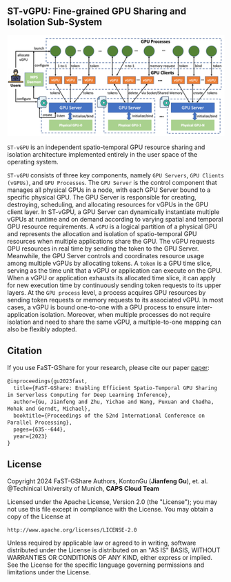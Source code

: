 ## ST-vGPU: Fine-grained GPU Sharing and Isolation Sub-System

![](./figures/ST-vGPU.png)

`ST-vGPU` is an independent spatio-temporal GPU resource sharing and isolation architecture implemented entirely in the user space of the operating system.

`ST-vGPU` consists of three key components, namely `GPU Servers`, `GPU Clients (vGPUs)`, and `GPU Processes`. The `GPU Server` is the control component that manages all physical GPUs in a node, with each GPU Server bound to a specific physical GPU. The GPU Server is responsible for creating, destroying, scheduling, and allocating resources for vGPUs in the GPU client layer. In ST-vGPU, a GPU Server can dynamically instantiate multiple vGPUs at runtime and on demand according to varying spatial and temporal GPU resource requirements. A `vGPU` is a logical partition of a physical GPU and represents the allocation and isolation of spatio-temporal GPU resources when multiple applications share the GPU. The vGPU requests GPU resources in real time by sending the token to the GPU Server. Meanwhile, the GPU Server controls and coordinates resource usage among multiple vGPUs by allocating tokens. A `token` is a GPU time slice, serving as the time unit that a vGPU or application can execute on the GPU. When a vGPU or application exhausts its allocated time slice, it can apply for new execution time by continuously sending token requests to its upper layers. At the `GPU process` level, a process acquires GPU resources by sending token requests or memory requests to its associated vGPU. In most cases, a vGPU is bound one-to-one with a GPU process to ensure inter-application isolation. Moreover, when multiple processes do not require isolation and need to share the same vGPU, a multiple-to-one mapping can also be flexibly adopted.


## Citation
If you use FaST-GShare for your research, please cite our paper [paper](https://dl.acm.org/doi/abs/10.1145/3605573.3605638):
```
@inproceedings{gu2023fast,
  title={FaST-GShare: Enabling Efficient Spatio-Temporal GPU Sharing in Serverless Computing for Deep Learning Inference},
  author={Gu, Jianfeng and Zhu, Yichao and Wang, Puxuan and Chadha, Mohak and Gerndt, Michael},
  booktitle={Proceedings of the 52nd International Conference on Parallel Processing},
  pages={635--644},
  year={2023}
}
```


## License
Copyright 2024 FaST-GShare Authors, KontonGu (**Jianfeng Gu**), et. al.
@Techinical University of Munich, **CAPS Cloud Team**

Licensed under the Apache License, Version 2.0 (the "License");
you may not use this file except in compliance with the License.
You may obtain a copy of the License at

    http://www.apache.org/licenses/LICENSE-2.0

Unless required by applicable law or agreed to in writing, software
distributed under the License is distributed on an "AS IS" BASIS,
WITHOUT WARRANTIES OR CONDITIONS OF ANY KIND, either express or implied.
See the License for the specific language governing permissions and
limitations under the License.